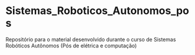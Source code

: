# Sistemas_Roboticos_Autonomos_pos
Repositório para o material desenvolvido durante o curso de Sistemas Robóticos Autônomos (Pós de elétrica e computação)

